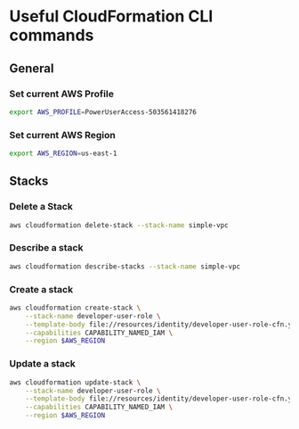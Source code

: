 # Useful CloudFormation CLI commands

## General

### Set current AWS Profile

```bash
export AWS_PROFILE=PowerUserAccess-503561418276
```

### Set current AWS Region

```bash
export AWS_REGION=us-east-1
```

## Stacks

### Delete a Stack

```bash
aws cloudformation delete-stack --stack-name simple-vpc
```

### Describe a stack

```bash
aws cloudformation describe-stacks --stack-name simple-vpc
```

### Create a stack 

```bash
aws cloudformation create-stack \
    --stack-name developer-user-role \
    --template-body file://resources/identity/developer-user-role-cfn.yaml \
    --capabilities CAPABILITY_NAMED_IAM \
    --region $AWS_REGION
```

### Update a stack 

```bash
aws cloudformation update-stack \
    --stack-name developer-user-role \
    --template-body file://resources/identity/developer-user-role-cfn.yaml \
    --capabilities CAPABILITY_NAMED_IAM \
    --region $AWS_REGION
```